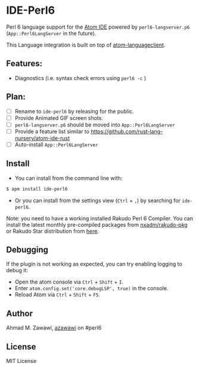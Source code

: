 # IDE-Perl6

Perl 6 language support for the [Atom IDE](https://atom.io/packages/atom-ide-ui)
powered by `perl6-langserver.p6` (`App::Perl6LangServer` in the future).

This Language integration is built on top of [atom-languageclient](https://github.com/atom/atom-languageclient).


## Features:
- Diagnostics (i.e. syntax check errors using `perl6 -c` )

## Plan:
- [ ] Rename to `ide-perl6` by releasing for the public.
- [ ] Provide Animated GIF screen shots.
- [ ] `perl6-langserver.p6` should be moved into `App::Perl6LangServer`
- [ ] Provide a feature list similar to https://github.com/rust-lang-nursery/atom-ide-rust
- [ ] Auto-install `App::Perl6LangServer`

## Install

- You can install from the command line with:

```bash
$ apm install ide-perl6
```

 - Or you can install from the settings view (`Ctrl` + `,`) by searching for `ide-perl6`.

Note: you need to have a working  installed Rakudo Perl 6 Compiler. You can install the latest monthly pre-compiled packages from 
 [nxadm/rakudo-pkg](https://github.com/nxadm/rakudo-pkg) or Rakudo Star distribution from [here](https://rakudo.org/files).

## Debugging

If the plugin is not working as expected, you can try enabling logging to debug
it:

- Open the atom console via `Ctrl` + `Shift` + `I`.
- Enter `atom.config.set('core.debugLSP', true)` in the console.
- Reload Atom via `Ctrl` + `Shift` + `F5`.

## Author

Ahmad M. Zawawi, [azawawi](https://github.com/azawawi/) on #perl6

## License

MIT License

